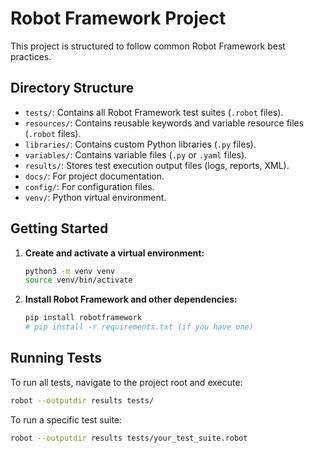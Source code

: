 # Robot Framework Project

This project is structured to follow common Robot Framework best practices.

## Directory Structure

- `tests/`: Contains all Robot Framework test suites (`.robot` files).
- `resources/`: Contains reusable keywords and variable resource files (`.robot` files).
- `libraries/`: Contains custom Python libraries (`.py` files).
- `variables/`: Contains variable files (`.py` or `.yaml` files).
- `results/`: Stores test execution output files (logs, reports, XML).
- `docs/`: For project documentation.
- `config/`: For configuration files.
- `venv/`: Python virtual environment.

## Getting Started

1.  **Create and activate a virtual environment:**
    ```bash
    python3 -m venv venv
    source venv/bin/activate
    ```

2.  **Install Robot Framework and other dependencies:**
    ```bash
    pip install robotframework
    # pip install -r requirements.txt (if you have one)
    ```

## Running Tests

To run all tests, navigate to the project root and execute:

```bash
robot --outputdir results tests/
```

To run a specific test suite:

```bash
robot --outputdir results tests/your_test_suite.robot
```
